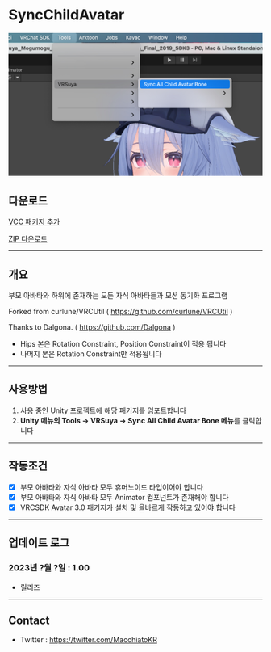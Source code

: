 # SyncChildAvatar

![Menu](https://github.com/crestudio/SyncChildAvatar/blob/master/Image/VRSuya_SyncChildAvatar.jpg?raw=true)

## 다운로드

[VCC 패키지 추가](vcc://vpm/addRepo?url=https://macchiato.kr/vpm/vpm.json)

[ZIP 다운로드](https://github.com/crestudio/AvatarSettingUpdater/releases)

---

## 개요

부모 아바타와 하위에 존재하는 모든 자식 아바타들과 모션 동기화 프로그램

Forked from curlune/VRCUtil ( https://github.com/curlune/VRCUtil )

Thanks to Dalgona. ( https://github.com/Dalgona )

- Hips 본은 Rotation Constraint, Position Constraint이 적용 됩니다
- 나머지 본은 Rotation Constraint만 적용됩니다

---

## 사용방법

1. 사용 중인 Unity 프로젝트에 해당 패키지를 임포트합니다
1. **Unity 메뉴의 Tools → VRSuya → Sync All Child Avatar Bone 메뉴**를 클릭합니다

---

## 작동조건

- [x] 부모 아바타와 자식 아바타 모두 휴머노이드 타입이어야 합니다
- [x] 부모 아바타와 자식 아바타 모두 Animator 컴포넌트가 존재해야 합니다
- [x] VRCSDK Avatar 3.0 패키지가 설치 및 올바르게 작동하고 있어야 합니다

---

## 업데이트 로그

### 2023년 ?월 ?일 : 1.00

+ 릴리즈

---

## Contact

- Twitter : https://twitter.com/MacchiatoKR